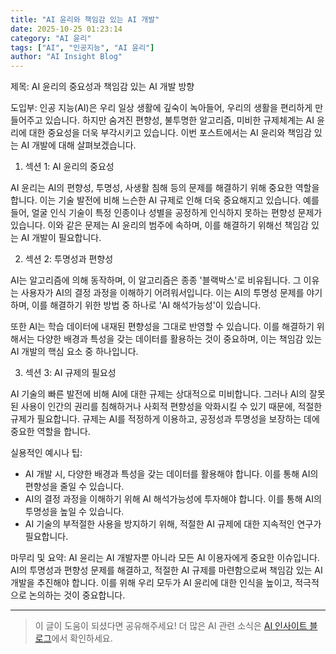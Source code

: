 ```yaml
---
title: "AI 윤리와 책임감 있는 AI 개발"
date: 2025-10-25 01:23:14
category: "AI 윤리"
tags: ["AI", "인공지능", "AI 윤리"]
author: "AI Insight Blog"
---
```


제목: AI 윤리의 중요성과 책임감 있는 AI 개발 방향 

도입부: 
인공 지능(AI)은 우리 일상 생활에 깊숙이 녹아들어, 우리의 생활을 편리하게 만들어주고 있습니다. 하지만 숨겨진 편향성, 불투명한 알고리즘, 미비한 규제체계는 AI 윤리에 대한 중요성을 더욱 부각시키고 있습니다. 이번 포스트에서는 AI 윤리와 책임감 있는 AI 개발에 대해 살펴보겠습니다.

1. 섹션 1: AI 윤리의 중요성

AI 윤리는 AI의 편향성, 투명성, 사생활 침해 등의 문제를 해결하기 위해 중요한 역할을 합니다. 이는 기술 발전에 비해 느슨한 AI 규제로 인해 더욱 중요해지고 있습니다. 예를 들어, 얼굴 인식 기술이 특정 인종이나 성별을 공정하게 인식하지 못하는 편향성 문제가 있습니다. 이와 같은 문제는 AI 윤리의 범주에 속하며, 이를 해결하기 위해선 책임감 있는 AI 개발이 필요합니다.

2. 섹션 2: 투명성과 편향성

AI는 알고리즘에 의해 동작하며, 이 알고리즘은 종종 '블랙박스'로 비유됩니다. 그 이유는 사용자가 AI의 결정 과정을 이해하기 어려워서입니다. 이는 AI의 투명성 문제를 야기하며, 이를 해결하기 위한 방법 중 하나로 'AI 해석가능성'이 있습니다. 

또한 AI는 학습 데이터에 내재된 편향성을 그대로 반영할 수 있습니다. 이를 해결하기 위해서는 다양한 배경과 특성을 갖는 데이터를 활용하는 것이 중요하며, 이는 책임감 있는 AI 개발의 핵심 요소 중 하나입니다.

3. 섹션 3: AI 규제의 필요성

AI 기술의 빠른 발전에 비해 AI에 대한 규제는 상대적으로 미비합니다. 그러나 AI의 잘못된 사용이 인간의 권리를 침해하거나 사회적 편향성을 악화시킬 수 있기 때문에, 적절한 규제가 필요합니다. 규제는 AI를 적정하게 이용하고, 공정성과 투명성을 보장하는 데에 중요한 역할을 합니다. 

실용적인 예시나 팁:
- AI 개발 시, 다양한 배경과 특성을 갖는 데이터를 활용해야 합니다. 이를 통해 AI의 편향성을 줄일 수 있습니다.
- AI의 결정 과정을 이해하기 위해 AI 해석가능성에 투자해야 합니다. 이를 통해 AI의 투명성을 높일 수 있습니다.
- AI 기술의 부적절한 사용을 방지하기 위해, 적절한 AI 규제에 대한 지속적인 연구가 필요합니다.

마무리 및 요약:
AI 윤리는 AI 개발자뿐 아니라 모든 AI 이용자에게 중요한 이슈입니다. AI의 투명성과 편향성 문제를 해결하고, 적절한 AI 규제를 마련함으로써 책임감 있는 AI 개발을 추진해야 합니다. 이를 위해 우리 모두가 AI 윤리에 대한 인식을 높이고, 적극적으로 논의하는 것이 중요합니다.

---

> 이 글이 도움이 되셨다면 공유해주세요! 
> 더 많은 AI 관련 소식은 [AI 인사이트 블로그](https://tonyhwang1004.github.io/ai-insight-blog)에서 확인하세요.

